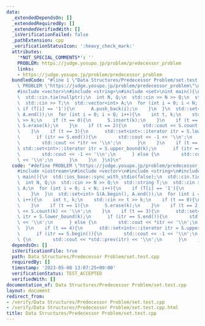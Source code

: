 ```yaml
---
data:
  _extendedDependsOn: []
  _extendedRequiredBy: []
  _extendedVerifiedWith: []
  _isVerificationFailed: false
  _pathExtension: cpp
  _verificationStatusIcon: ':heavy_check_mark:'
  attributes:
    '*NOT_SPECIAL_COMMENTS*': ''
    PROBLEM: https://judge.yosupo.jp/problem/predecessor_problem
    links:
    - https://judge.yosupo.jp/problem/predecessor_problem
  bundledCode: "#line 1 \"Data Structures/Predecessor Problem/set.test.cpp\"\n#define\
    \ PROBLEM \"https://judge.yosupo.jp/problem/predecessor_problem\"\n#include <iostream>\n\
    #include <vector>\n#include <string>\n#include <set>\nint main(){\n  std::ios_base::sync_with_stdio(false);\n\
    \  std::cin.tie(nullptr);\n  int N, Q;\n  std::cin >> N >> Q;\n  std::string T;\n\
    \  std::cin >> T;\n  std::vector<int> A;\n  for (int i = 0; i < N; i++){\n   \
    \ if (T[i] == '1'){\n      A.push_back(i);\n    }\n  }\n  std::set<int> S(A.begin(),\
    \ A.end());\n  for (int i = 0; i < Q; i++){\n    int t, k;\n    std::cin >> t\
    \ >> k;\n    if (t == 0){\n      S.insert(k);\n    }\n    if (t == 1){\n     \
    \ S.erase(k);\n    }\n    if (t == 2){\n      std::cout << S.count(k) << '\\n';\n\
    \    }\n    if (t == 3){\n      std::set<int>::iterator itr = S.lower_bound(k);\n\
    \      if (itr == S.end()){\n        std::cout << -1 << '\\n';\n      } else {\n\
    \        std::cout << *itr << '\\n';\n      }\n    }\n    if (t == 4){\n     \
    \ std::set<int>::iterator itr = S.upper_bound(k);\n      if (itr == S.begin()){\n\
    \        std::cout << -1 << '\\n';\n      } else {\n        std::cout << *std::prev(itr)\
    \ << '\\n';\n      }\n    }\n  }\n}\n"
  code: "#define PROBLEM \"https://judge.yosupo.jp/problem/predecessor_problem\"\n\
    #include <iostream>\n#include <vector>\n#include <string>\n#include <set>\nint\
    \ main(){\n  std::ios_base::sync_with_stdio(false);\n  std::cin.tie(nullptr);\n\
    \  int N, Q;\n  std::cin >> N >> Q;\n  std::string T;\n  std::cin >> T;\n  std::vector<int>\
    \ A;\n  for (int i = 0; i < N; i++){\n    if (T[i] == '1'){\n      A.push_back(i);\n\
    \    }\n  }\n  std::set<int> S(A.begin(), A.end());\n  for (int i = 0; i < Q;\
    \ i++){\n    int t, k;\n    std::cin >> t >> k;\n    if (t == 0){\n      S.insert(k);\n\
    \    }\n    if (t == 1){\n      S.erase(k);\n    }\n    if (t == 2){\n      std::cout\
    \ << S.count(k) << '\\n';\n    }\n    if (t == 3){\n      std::set<int>::iterator\
    \ itr = S.lower_bound(k);\n      if (itr == S.end()){\n        std::cout << -1\
    \ << '\\n';\n      } else {\n        std::cout << *itr << '\\n';\n      }\n  \
    \  }\n    if (t == 4){\n      std::set<int>::iterator itr = S.upper_bound(k);\n\
    \      if (itr == S.begin()){\n        std::cout << -1 << '\\n';\n      } else\
    \ {\n        std::cout << *std::prev(itr) << '\\n';\n      }\n    }\n  }\n}"
  dependsOn: []
  isVerificationFile: true
  path: Data Structures/Predecessor Problem/set.test.cpp
  requiredBy: []
  timestamp: '2023-05-08 13:07:25+09:00'
  verificationStatus: TEST_ACCEPTED
  verifiedWith: []
documentation_of: Data Structures/Predecessor Problem/set.test.cpp
layout: document
redirect_from:
- /verify/Data Structures/Predecessor Problem/set.test.cpp
- /verify/Data Structures/Predecessor Problem/set.test.cpp.html
title: Data Structures/Predecessor Problem/set.test.cpp
---
```

